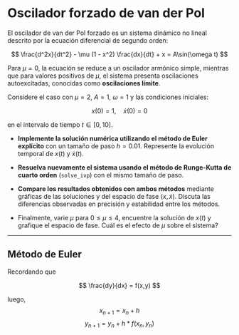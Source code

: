 # Oscilador forzado de van der Pol

El oscilador de van der Pol forzado es un sistema dinámico no lineal descrito por la ecuación diferencial de segundo orden:  

$$
\frac{d^2x}{dt^2} - \mu (1 - x^2) \frac{dx}{dt} + x = A\sin(\omega t)
$$

Para $\mu = 0$, la ecuación se reduce a un oscilador armónico simple, mientras que para valores positivos de $\mu$, el sistema presenta oscilaciones autoexcitadas, conocidas como **oscilaciones límite**.  

Considere el caso con $\mu = 2$, $A = 1$, $\omega = 1$ y las condiciones iniciales:  

$$
x(0) = 1, \quad \dot{x}(0) = 0
$$

en el intervalo de tiempo $t \in [0, 10]$.  


* **Implemente la solución numérica utilizando el método de Euler explícito** con un tamaño de paso $h = 0.01$. Represente la evolución temporal de $x(t)$ y $\dot{x}(t)$.  


* **Resuelva nuevamente el sistema usando el método de Runge-Kutta de cuarto orden** (`solve_ivp`) con el mismo tamaño de paso.  

* **Compare los resultados obtenidos con ambos métodos** mediante gráficas de las soluciones y del espacio de fase $(x, \dot{x})$. Discuta las diferencias observadas en precisión y estabilidad entre los métodos.  

* Finalmente, varie $\mu$ para $0\leq \mu \leq 4$, encuentre la solución de $x(t)$ y grafique el espacio de fase. Cuál es el efecto de $\mu$ sobre el sistema?

---
## Método de Euler
Recordando que

$$
\frac{dy}{dx} = f(x,y)
$$

luego,
$$x_{n+1} = x_n + h$$
$$y_{n+1} = y_n + h * f(x_n, y_n)$$
